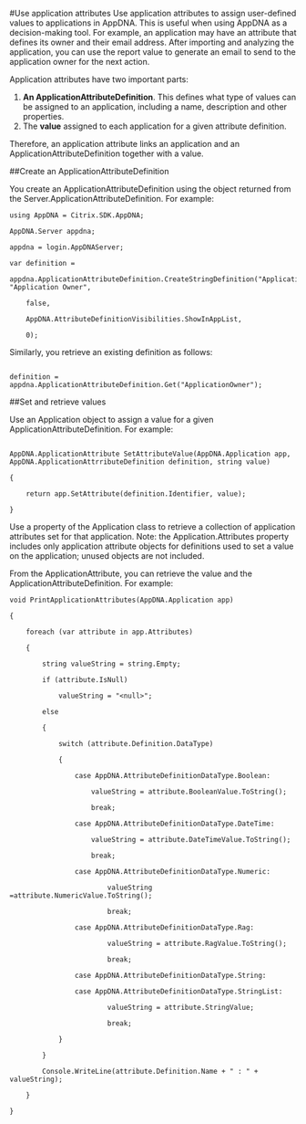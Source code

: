 #Use application attributesUse application attributes to assign user-defined values to applications in AppDNA. This is useful when using AppDNA as a decision-making tool. For example, an application may have an attribute that defines its owner and their email address. After importing and analyzing the application, you can use the report value to generate an email to send to the application owner for the next action.Application attributes have two important parts:1.	**An ApplicationAttributeDefinition**. This defines what type of values can be assigned to an application, including a name, description and other properties.2.	The **value** assigned to each application for a given attribute definition.Therefore, an application attribute links an application and an ApplicationAttributeDefinition together with a value.##Create an ApplicationAttributeDefinitionYou create an ApplicationAttributeDefinition using the object returned from the Server.ApplicationAttributeDefinition. For example:
```using AppDNA = Citrix.SDK.AppDNA;
AppDNA.Server appdna;
appdna = login.AppDNAServer;var definition =
appdna.ApplicationAttributeDefinition.CreateStringDefinition("ApplicationOwner", "Application Owner",
	false,
	AppDNA.AttributeDefinitionVisibilities.ShowInAppList,
	0);```
Similarly, you retrieve an existing definition as follows:
```
definition = appdna.ApplicationAttributeDefinition.Get("ApplicationOwner");
```
##Set and retrieve valuesUse an Application object to assign a value for a given ApplicationAttributeDefinition. For example:
```
AppDNA.ApplicationAttribute SetAttributeValue(AppDNA.Application app, AppDNA.ApplicationAttrributeDefinition definition, string value)
{
	return app.SetAttribute(definition.Identifier, value);
}
```Use a property of the Application class to retrieve a collection of application attributes set for that application.Note: the Application.Attributes property includes only application attribute objects for definitions used to set a value on the application; unused objects are not included.From the ApplicationAttribute, you can retrieve the value and the ApplicationAttributeDefinition. For example:
```void PrintApplicationAttributes(AppDNA.Application app)
{
	foreach (var attribute in app.Attributes)
	{
		string valueString = string.Empty;
		if (attribute.IsNull)
			valueString = "<null>";
		else
		{
			switch (attribute.Definition.DataType)
			{
				case AppDNA.AttributeDefinitionDataType.Boolean:
					valueString = attribute.BooleanValue.ToString();
					break;
				case AppDNA.AttributeDefinitionDataType.DateTime:
					valueString = attribute.DateTimeValue.ToString();
					break;
				case AppDNA.AttributeDefinitionDataType.Numeric:
						valueString =attribute.NumericValue.ToString();
						break;
				case AppDNA.AttributeDefinitionDataType.Rag:
						valueString = attribute.RagValue.ToString();
						break;
				case AppDNA.AttributeDefinitionDataType.String:
				case AppDNA.AttributeDefinitionDataType.StringList:
						valueString = attribute.StringValue;
						break;
			}
		}
		Console.WriteLine(attribute.Definition.Name + " : " + valueString);
	}
}
```